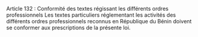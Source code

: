 Article 132 : Conformité des textes régissant les différents ordres
professionnels
Les textes particuliers réglementant les activités des différents ordres
professionnels reconnus en République du Bénin doivent se conformer aux
prescriptions de la présente loi.